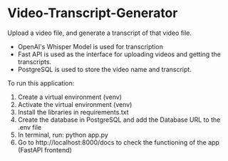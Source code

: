 # Video-Transcript-Generator
Upload a video file, and generate a transcript of that video file.

- OpenAI's Whisper Model is used for transcription
- Fast API is used as the interface for uploading videos and getting the transcripts.
- PostgreSQL is used to store the video name and transcript.


To run this application:
1. Create a virtual environment (venv)
2. Activate the virtual environment (venv)
3. Install the libraries in requirements.txt
4. Create the database in PostgreSQL and add the Database URL to the .env file
5. In terminal, run: python app.py
6. Go to http://localhost:8000/docs to check the functioning of the app (FastAPI frontend)
